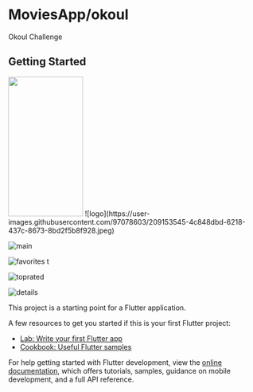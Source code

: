 # MoviesApp/okoul

Okoul Challenge 

## Getting Started
<img src="https://user-images.githubusercontent.com/97078603/209153545-4c848dbd-6218-437c-8673-8bd2f5b8f928.jpeg" width="150" height="280">
![logo](https://user-images.githubusercontent.com/97078603/209153545-4c848dbd-6218-437c-8673-8bd2f5b8f928.jpeg)  

![main](https://user-images.githubusercontent.com/97078603/209153559-61508bd9-604a-49ec-b68f-942266a5a369.jpeg )

![favorites](https://user-images.githubusercontent.com/97078603/209153576-fca83ed6-f6d6-41f1-aa58-77dbca292c59.jpeg )
t

![toprated](https://user-images.githubusercontent.com/97078603/209153656-d344d0e5-3ad1-4ac9-b520-6ce17d12666a.jpeg)

![details](https://user-images.githubusercontent.com/97078603/209153668-4eaad4ed-8daa-4a93-b62a-d65cb8f33891.jpeg )


This project is a starting point for a Flutter application.

A few resources to get you started if this is your first Flutter project:

- [Lab: Write your first Flutter app](https://docs.flutter.dev/get-started/codelab)
- [Cookbook: Useful Flutter samples](https://docs.flutter.dev/cookbook)

For help getting started with Flutter development, view the
[online documentation](https://docs.flutter.dev/), which offers tutorials,
samples, guidance on mobile development, and a full API reference.
